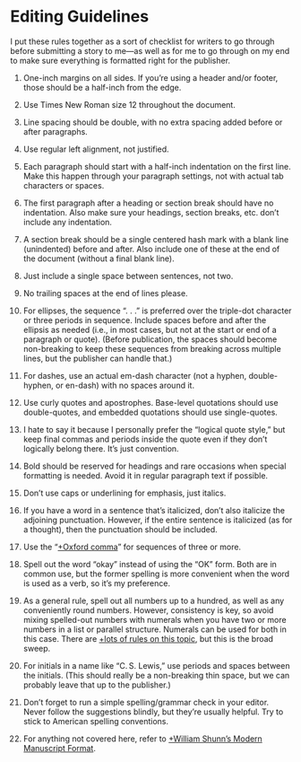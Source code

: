 # Editing Guidelines

I put these rules together as a sort of checklist for writers to go through before submitting a story to me—as well as for me to go through on my end to make sure everything is formatted right for the publisher.

1. One-inch margins on all sides. If you’re using a header and/or footer, those should be a half-inch from the edge.

1. Use Times New Roman size 12 throughout the document.

1. Line spacing should be double, with no extra spacing added before or after paragraphs.

1. Use regular left alignment, not justified.

1. Each paragraph should start with a half-inch indentation on the first line. Make this happen through your paragraph settings, not with actual tab characters or spaces.

1. The first paragraph after a heading or section break should have no indentation. Also make sure your headings, section breaks, etc. don’t include any indentation.

1. A section break should be a single centered hash mark with a blank line (unindented) before and after. Also include one of these at the end of the document (without a final blank line).

1. Just include a single space between sentences, not two.

1. No trailing spaces at the end of lines please.

1. For ellipses, the sequence “.&nbsp;.&nbsp;.” is preferred over the triple-dot character or three periods in sequence. Include spaces before and after the ellipsis as needed (i.e., in most cases, but not at the start or end of a paragraph or quote). (Before publication, the spaces should become non-breaking to keep these sequences from breaking across multiple lines, but the publisher can handle that.)

1. For dashes, use an actual em-dash character (not a hyphen, double-hyphen, or en-dash) with no spaces around it.

1. Use curly quotes and apostrophes. Base-level quotations should use double-quotes, and embedded quotations should use single-quotes.

1. I hate to say it because I personally prefer the “logical quote style,” but keep final commas and periods inside the quote even if they don’t logically belong there. It’s just convention.

1. Bold should be reserved for headings and rare occasions when special formatting is needed. Avoid it in regular paragraph text if possible.

1. Don’t use caps or underlining for emphasis, just italics.

1. If you have a word in a sentence that’s italicized, don’t also italicize the adjoining punctuation. However, if the entire sentence is italicized (as for a thought), then the punctuation should be included.

1. Use the “[+Oxford comma](https://en.wikipedia.org/wiki/Serial_comma)” for sequences of three or more.

1. Spell out the word “okay” instead of using the “OK” form. Both are in common use, but the former spelling is more convenient when the word is used as a verb, so it’s my preference.

1. As a general rule, spell out all numbers up to a hundred, as well as any conveniently round numbers. However, consistency is key, so avoid mixing spelled-out numbers with numerals when you have two or more numbers in a list or parallel structure. Numerals can be used for both in this case. There are [+lots of rules on this topic](https://theeditorsblog.net/2013/01/13/numbers-in-fiction), but this is the broad sweep.

1. For initials in a name like “C.&thinsp;S. Lewis,” use periods and spaces between the initials. (This should really be a non-breaking thin space, but we can probably leave that up to the publisher.)

1. Don’t forget to run a simple spelling/grammar check in your editor. Never follow the suggestions blindly, but they’re usually helpful. Try to stick to American spelling conventions.

1. For anything not covered here, refer to [+William Shunn’s Modern Manuscript Format](https://www.shunn.net/format/story).
